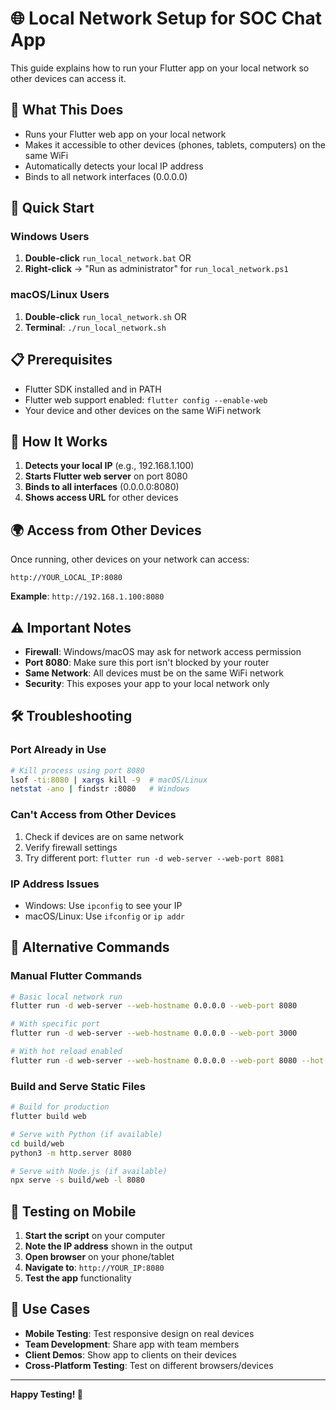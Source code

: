 # 🌐 Local Network Setup for SOC Chat App

This guide explains how to run your Flutter app on your local network so other devices can access it.

## 📱 **What This Does**

- Runs your Flutter web app on your local network
- Makes it accessible to other devices (phones, tablets, computers) on the same WiFi
- Automatically detects your local IP address
- Binds to all network interfaces (0.0.0.0)

## 🚀 **Quick Start**

### **Windows Users**
1. **Double-click** `run_local_network.bat` OR
2. **Right-click** → "Run as administrator" for `run_local_network.ps1`

### **macOS/Linux Users**
1. **Double-click** `run_local_network.sh` OR
2. **Terminal**: `./run_local_network.sh`

## 📋 **Prerequisites**

- Flutter SDK installed and in PATH
- Flutter web support enabled: `flutter config --enable-web`
- Your device and other devices on the same WiFi network

## 🔧 **How It Works**

1. **Detects your local IP** (e.g., 192.168.1.100)
2. **Starts Flutter web server** on port 8080
3. **Binds to all interfaces** (0.0.0.0:8080)
4. **Shows access URL** for other devices

## 🌍 **Access from Other Devices**

Once running, other devices on your network can access:
```
http://YOUR_LOCAL_IP:8080
```

**Example**: `http://192.168.1.100:8080`

## ⚠️ **Important Notes**

- **Firewall**: Windows/macOS may ask for network access permission
- **Port 8080**: Make sure this port isn't blocked by your router
- **Same Network**: All devices must be on the same WiFi network
- **Security**: This exposes your app to your local network only

## 🛠️ **Troubleshooting**

### **Port Already in Use**
```bash
# Kill process using port 8080
lsof -ti:8080 | xargs kill -9  # macOS/Linux
netstat -ano | findstr :8080   # Windows
```

### **Can't Access from Other Devices**
1. Check if devices are on same network
2. Verify firewall settings
3. Try different port: `flutter run -d web-server --web-port 8081`

### **IP Address Issues**
- Windows: Use `ipconfig` to see your IP
- macOS/Linux: Use `ifconfig` or `ip addr`

## 🔄 **Alternative Commands**

### **Manual Flutter Commands**
```bash
# Basic local network run
flutter run -d web-server --web-hostname 0.0.0.0 --web-port 8080

# With specific port
flutter run -d web-server --web-hostname 0.0.0.0 --web-port 3000

# With hot reload enabled
flutter run -d web-server --web-hostname 0.0.0.0 --web-port 8080 --hot
```

### **Build and Serve Static Files**
```bash
# Build for production
flutter build web

# Serve with Python (if available)
cd build/web
python3 -m http.server 8080

# Serve with Node.js (if available)
npx serve -s build/web -l 8080
```

## 📱 **Testing on Mobile**

1. **Start the script** on your computer
2. **Note the IP address** shown in the output
3. **Open browser** on your phone/tablet
4. **Navigate to**: `http://YOUR_IP:8080`
5. **Test the app** functionality

## 🎯 **Use Cases**

- **Mobile Testing**: Test responsive design on real devices
- **Team Development**: Share app with team members
- **Client Demos**: Show app to clients on their devices
- **Cross-Platform Testing**: Test on different browsers/devices

---

**Happy Testing! 🚀**
